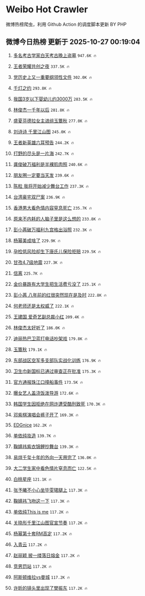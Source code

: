 # Weibo Hot Crawler 



微博热榜爬虫，利用 Github Action 的调度脚本更新 BY PHP 


## 微博今日热榜 更新于 2025-10-27 00:19:04 
1. [多名考古学家白天考古晚上盗墓](https://s.weibo.com/weibo?q=%23%E5%A4%9A%E5%90%8D%E8%80%83%E5%8F%A4%E5%AD%A6%E5%AE%B6%E7%99%BD%E5%A4%A9%E8%80%83%E5%8F%A4%E6%99%9A%E4%B8%8A%E7%9B%97%E5%A2%93%23&t=31&band_rank=1&Refer=top) `947.6K 🔥` 

1. [王者荣耀共创之夜](https://s.weibo.com/weibo?q=%E7%8E%8B%E8%80%85%E8%8D%A3%E8%80%80%E5%85%B1%E5%88%9B%E4%B9%8B%E5%A4%9C&t=31&band_rank=2&Refer=top) `337.5K 🔥` 

1. [党历史上又一重要纲领性文件](https://s.weibo.com/weibo?q=%23%E5%85%9A%E5%8E%86%E5%8F%B2%E4%B8%8A%E5%8F%88%E4%B8%80%E9%87%8D%E8%A6%81%E7%BA%B2%E9%A2%86%E6%80%A7%E6%96%87%E4%BB%B6%23&t=31&band_rank=3&Refer=top) `302.0K 🔥` 

1. [千灯之约](https://s.weibo.com/weibo?q=%E5%8D%83%E7%81%AF%E4%B9%8B%E7%BA%A6&t=31&band_rank=4&Refer=top) `293.8K 🔥` 

1. [我国3岁以下婴幼儿约3000万](https://s.weibo.com/weibo?q=%23%E6%88%91%E5%9B%BD3%E5%B2%81%E4%BB%A5%E4%B8%8B%E5%A9%B4%E5%B9%BC%E5%84%BF%E7%BA%A63000%E4%B8%87%23&t=31&band_rank=5&Refer=top) `283.5K 🔥` 

1. [林俊杰一千年以后](https://s.weibo.com/weibo?q=%E6%9E%97%E4%BF%8A%E6%9D%B0%E4%B8%80%E5%8D%83%E5%B9%B4%E4%BB%A5%E5%90%8E&t=31&band_rank=6&Refer=top) `281.8K 🔥` 

1. [盛夏芬德拉女主进组玉簟秋](https://s.weibo.com/weibo?q=%E7%9B%9B%E5%A4%8F%E8%8A%AC%E5%BE%B7%E6%8B%89%E5%A5%B3%E4%B8%BB%E8%BF%9B%E7%BB%84%E7%8E%89%E7%B0%9F%E7%A7%8B&t=31&band_rank=7&Refer=top) `277.0K 🔥` 

1. [刘诗诗 千里江山图](https://s.weibo.com/weibo?q=%E5%88%98%E8%AF%97%E8%AF%97%20%E5%8D%83%E9%87%8C%E6%B1%9F%E5%B1%B1%E5%9B%BE&t=31&band_rank=8&Refer=top) `245.0K 🔥` 

1. [王者新英雄六耳预告](https://s.weibo.com/weibo?q=%23%E7%8E%8B%E8%80%85%E6%96%B0%E8%8B%B1%E9%9B%84%E5%85%AD%E8%80%B3%E9%A2%84%E5%91%8A%23&t=31&band_rank=9&Refer=top) `244.2K 🔥` 

1. [打野的尽头是一片海](https://s.weibo.com/weibo?q=%E6%89%93%E9%87%8E%E7%9A%84%E5%B0%BD%E5%A4%B4%E6%98%AF%E4%B8%80%E7%89%87%E6%B5%B7&t=31&band_rank=10&Refer=top) `242.7K 🔥` 

1. [龚俊破万福利是半裸肌肉照](https://s.weibo.com/weibo?q=%E9%BE%9A%E4%BF%8A%E7%A0%B4%E4%B8%87%E7%A6%8F%E5%88%A9%E6%98%AF%E5%8D%8A%E8%A3%B8%E8%82%8C%E8%82%89%E7%85%A7&t=31&band_rank=11&Refer=top) `240.6K 🔥` 

1. [朋友圈一定要当天发](https://s.weibo.com/weibo?q=%E6%9C%8B%E5%8F%8B%E5%9C%88%E4%B8%80%E5%AE%9A%E8%A6%81%E5%BD%93%E5%A4%A9%E5%8F%91&t=31&band_rank=12&Refer=top) `239.6K 🔥` 

1. [陈粒 我将开始减少舞台工作](https://s.weibo.com/weibo?q=%E9%99%88%E7%B2%92%20%E6%88%91%E5%B0%86%E5%BC%80%E5%A7%8B%E5%87%8F%E5%B0%91%E8%88%9E%E5%8F%B0%E5%B7%A5%E4%BD%9C&t=31&band_rank=13&Refer=top) `237.3K 🔥` 

1. [台湾豪宅双尸案](https://s.weibo.com/weibo?q=%23%E5%8F%B0%E6%B9%BE%E8%B1%AA%E5%AE%85%E5%8F%8C%E5%B0%B8%E6%A1%88%23&t=31&band_rank=14&Refer=top) `236.9K 🔥` 

1. [香港男大看色情内容窒息死亡](https://s.weibo.com/weibo?q=%23%E9%A6%99%E6%B8%AF%E7%94%B7%E5%A4%A7%E7%9C%8B%E8%89%B2%E6%83%85%E5%86%85%E5%AE%B9%E7%AA%92%E6%81%AF%E6%AD%BB%E4%BA%A1%23&t=31&band_rank=15&Refer=top) `235.7K 🔥` 

1. [原来不内耗的人脑子里是这么想的](https://s.weibo.com/weibo?q=%E5%8E%9F%E6%9D%A5%E4%B8%8D%E5%86%85%E8%80%97%E7%9A%84%E4%BA%BA%E8%84%91%E5%AD%90%E9%87%8C%E6%98%AF%E8%BF%99%E4%B9%88%E6%83%B3%E7%9A%84&t=31&band_rank=16&Refer=top) `233.8K 🔥` 

1. [彭小苒破万福利九宫格出浴照](https://s.weibo.com/weibo?q=%23%E5%BD%AD%E5%B0%8F%E8%8B%92%E7%A0%B4%E4%B8%87%E7%A6%8F%E5%88%A9%E4%B9%9D%E5%AE%AB%E6%A0%BC%E5%87%BA%E6%B5%B4%E7%85%A7%23&t=31&band_rank=17&Refer=top) `232.3K 🔥` 

1. [杨幂美成啥了](https://s.weibo.com/weibo?q=%E6%9D%A8%E5%B9%82%E7%BE%8E%E6%88%90%E5%95%A5%E4%BA%86&t=31&band_rank=18&Refer=top) `229.9K 🔥` 

1. [孕检低风险却生下唐氏儿保险拒赔](https://s.weibo.com/weibo?q=%23%E5%AD%95%E6%A3%80%E4%BD%8E%E9%A3%8E%E9%99%A9%E5%8D%B4%E7%94%9F%E4%B8%8B%E5%94%90%E6%B0%8F%E5%84%BF%E4%BF%9D%E9%99%A9%E6%8B%92%E8%B5%94%23&t=31&band_rank=19&Refer=top) `229.5K 🔥` 

1. [甘孜4.7级地震](https://s.weibo.com/weibo?q=%23%E7%94%98%E5%AD%9C4.7%E7%BA%A7%E5%9C%B0%E9%9C%87%23&t=31&band_rank=20&Refer=top) `227.3K 🔥` 

1. [信离](https://s.weibo.com/weibo?q=%E4%BF%A1%E7%A6%BB&t=31&band_rank=21&Refer=top) `225.7K 🔥` 

1. [金价暴跌有大学生把生活费亏没了](https://s.weibo.com/weibo?q=%23%E9%87%91%E4%BB%B7%E6%9A%B4%E8%B7%8C%E6%9C%89%E5%A4%A7%E5%AD%A6%E7%94%9F%E6%8A%8A%E7%94%9F%E6%B4%BB%E8%B4%B9%E4%BA%8F%E6%B2%A1%E4%BA%86%23&t=31&band_rank=22&Refer=top) `225.1K 🔥` 

1. [彭小苒 八年前的红很突然现在是及时](https://s.weibo.com/weibo?q=%E5%BD%AD%E5%B0%8F%E8%8B%92%20%E5%85%AB%E5%B9%B4%E5%89%8D%E7%9A%84%E7%BA%A2%E5%BE%88%E7%AA%81%E7%84%B6%E7%8E%B0%E5%9C%A8%E6%98%AF%E5%8F%8A%E6%97%B6&t=31&band_rank=23&Refer=top) `222.8K 🔥` 

1. [何老师还是太权威了](https://s.weibo.com/weibo?q=%E4%BD%95%E8%80%81%E5%B8%88%E8%BF%98%E6%98%AF%E5%A4%AA%E6%9D%83%E5%A8%81%E4%BA%86&t=31&band_rank=24&Refer=top) `222.1K 🔥` 

1. [王建国 爱奇艺副总裁小红](https://s.weibo.com/weibo?q=%E7%8E%8B%E5%BB%BA%E5%9B%BD%20%E7%88%B1%E5%A5%87%E8%89%BA%E5%89%AF%E6%80%BB%E8%A3%81%E5%B0%8F%E7%BA%A2&t=31&band_rank=25&Refer=top) `209.4K 🔥` 

1. [林俊杰太好听了](https://s.weibo.com/weibo?q=%E6%9E%97%E4%BF%8A%E6%9D%B0%E5%A4%AA%E5%A5%BD%E5%90%AC%E4%BA%86&t=31&band_rank=26&Refer=top) `186.0K 🔥` 

1. [迪丽热巴卫蓝打电话吵架戏](https://s.weibo.com/weibo?q=%23%E8%BF%AA%E4%B8%BD%E7%83%AD%E5%B7%B4%E5%8D%AB%E8%93%9D%E6%89%93%E7%94%B5%E8%AF%9D%E5%90%B5%E6%9E%B6%E6%88%8F%23&t=31&band_rank=27&Refer=top) `179.8K 🔥` 

1. [玉簟秋](https://s.weibo.com/weibo?q=%E7%8E%89%E7%B0%9F%E7%A7%8B&t=31&band_rank=28&Refer=top) `179.1K 🔥` 

1. [东部战区空军多支部队实战化训练](https://s.weibo.com/weibo?q=%23%E4%B8%9C%E9%83%A8%E6%88%98%E5%8C%BA%E7%A9%BA%E5%86%9B%E5%A4%9A%E6%94%AF%E9%83%A8%E9%98%9F%E5%AE%9E%E6%88%98%E5%8C%96%E8%AE%AD%E7%BB%83%23&t=31&band_rank=29&Refer=top) `176.9K 🔥` 

1. [卫生巾新国标已通过审查正在批准](https://s.weibo.com/weibo?q=%23%E5%8D%AB%E7%94%9F%E5%B7%BE%E6%96%B0%E5%9B%BD%E6%A0%87%E5%B7%B2%E9%80%9A%E8%BF%87%E5%AE%A1%E6%9F%A5%E6%AD%A3%E5%9C%A8%E6%89%B9%E5%87%86%23&t=31&band_rank=30&Refer=top) `175.3K 🔥` 

1. [官方通报珠江口撞船事件](https://s.weibo.com/weibo?q=%23%E5%AE%98%E6%96%B9%E9%80%9A%E6%8A%A5%E7%8F%A0%E6%B1%9F%E5%8F%A3%E6%92%9E%E8%88%B9%E4%BA%8B%E4%BB%B6%23&t=31&band_rank=31&Refer=top) `173.5K 🔥` 

1. [曝女艺人盖浇饭泼导游](https://s.weibo.com/weibo?q=%E6%9B%9D%E5%A5%B3%E8%89%BA%E4%BA%BA%E7%9B%96%E6%B5%87%E9%A5%AD%E6%B3%BC%E5%AF%BC%E6%B8%B8&t=31&band_rank=32&Refer=top) `172.6K 🔥` 

1. [韩国学生因拒绝在网诈遭受酷刑致死](https://s.weibo.com/weibo?q=%E9%9F%A9%E5%9B%BD%E5%AD%A6%E7%94%9F%E5%9B%A0%E6%8B%92%E7%BB%9D%E5%9C%A8%E7%BD%91%E8%AF%88%E9%81%AD%E5%8F%97%E9%85%B7%E5%88%91%E8%87%B4%E6%AD%BB&t=31&band_rank=33&Refer=top) `170.3K 🔥` 

1. [邓紫棋演唱会裤子开了](https://s.weibo.com/weibo?q=%E9%82%93%E7%B4%AB%E6%A3%8B%E6%BC%94%E5%94%B1%E4%BC%9A%E8%A3%A4%E5%AD%90%E5%BC%80%E4%BA%86&t=31&band_rank=34&Refer=top) `169.3K 🔥` 

1. [EDGnice](https://s.weibo.com/weibo?q=EDGnice&t=31&band_rank=35&Refer=top) `162.2K 🔥` 

1. [单依纯妆造](https://s.weibo.com/weibo?q=%E5%8D%95%E4%BE%9D%E7%BA%AF%E5%A6%86%E9%80%A0&t=31&band_rank=36&Refer=top) `139.7K 🔥` 

1. [鞠婧祎紫衣锦鲤抄舞台](https://s.weibo.com/weibo?q=%E9%9E%A0%E5%A9%A7%E7%A5%8E%E7%B4%AB%E8%A1%A3%E9%94%A6%E9%B2%A4%E6%8A%84%E8%88%9E%E5%8F%B0&t=31&band_rank=37&Refer=top) `139.3K 🔥` 

1. [易烊千玺十年的外向一天用完了](https://s.weibo.com/weibo?q=%E6%98%93%E7%83%8A%E5%8D%83%E7%8E%BA%E5%8D%81%E5%B9%B4%E7%9A%84%E5%A4%96%E5%90%91%E4%B8%80%E5%A4%A9%E7%94%A8%E5%AE%8C%E4%BA%86&t=31&band_rank=38&Refer=top) `136.0K 🔥` 

1. [大二学生家中看色情片窒息而亡](https://s.weibo.com/weibo?q=%23%E5%A4%A7%E4%BA%8C%E5%AD%A6%E7%94%9F%E5%AE%B6%E4%B8%AD%E7%9C%8B%E8%89%B2%E6%83%85%E7%89%87%E7%AA%92%E6%81%AF%E8%80%8C%E4%BA%A1%23&t=31&band_rank=39&Refer=top) `122.5K 🔥` 

1. [白桃星座](https://s.weibo.com/weibo?q=%E7%99%BD%E6%A1%83%E6%98%9F%E5%BA%A7&t=31&band_rank=40&Refer=top) `121.1K 🔥` 

1. [张予曦不小心坐毕雯珺腿上](https://s.weibo.com/weibo?q=%E5%BC%A0%E4%BA%88%E6%9B%A6%E4%B8%8D%E5%B0%8F%E5%BF%83%E5%9D%90%E6%AF%95%E9%9B%AF%E7%8F%BA%E8%85%BF%E4%B8%8A&t=31&band_rank=41&Refer=top) `117.3K 🔥` 

1. [鞠婧祎飞吻这一下](https://s.weibo.com/weibo?q=%E9%9E%A0%E5%A9%A7%E7%A5%8E%E9%A3%9E%E5%90%BB%E8%BF%99%E4%B8%80%E4%B8%8B&t=31&band_rank=42&Refer=top) `117.3K 🔥` 

1. [单依纯This is me](https://s.weibo.com/weibo?q=%E5%8D%95%E4%BE%9D%E7%BA%AFThis%20is%20me&t=31&band_rank=43&Refer=top) `117.2K 🔥` 

1. [关晓彤千里江山图官宣节奏](https://s.weibo.com/weibo?q=%23%E5%85%B3%E6%99%93%E5%BD%A4%E5%8D%83%E9%87%8C%E6%B1%9F%E5%B1%B1%E5%9B%BE%E5%AE%98%E5%AE%A3%E8%8A%82%E5%A5%8F%23&t=31&band_rank=44&Refer=top) `117.2K 🔥` 

1. [杨幂第十套RM高定](https://s.weibo.com/weibo?q=%23%E6%9D%A8%E5%B9%82%E7%AC%AC%E5%8D%81%E5%A5%97RM%E9%AB%98%E5%AE%9A%23&t=31&band_rank=45&Refer=top) `117.2K 🔥` 

1. [入青云](https://s.weibo.com/weibo?q=%E5%85%A5%E9%9D%92%E4%BA%91&t=31&band_rank=46&Refer=top) `117.2K 🔥` 

1. [赵丽颖 披一缕落日熔金](https://s.weibo.com/weibo?q=%E8%B5%B5%E4%B8%BD%E9%A2%96%20%E6%8A%AB%E4%B8%80%E7%BC%95%E8%90%BD%E6%97%A5%E7%86%94%E9%87%91&t=31&band_rank=47&Refer=top) `117.2K 🔥` 

1. [竞男罚站](https://s.weibo.com/weibo?q=%E7%AB%9E%E7%94%B7%E7%BD%9A%E7%AB%99&t=31&band_rank=48&Refer=top) `117.2K 🔥` 

1. [阿斯顿维拉vs曼城](https://s.weibo.com/weibo?q=%E9%98%BF%E6%96%AF%E9%A1%BF%E7%BB%B4%E6%8B%89vs%E6%9B%BC%E5%9F%8E&t=31&band_rank=49&Refer=top) `117.2K 🔥` 

1. [许昕的镜头里出现了樊振东](https://s.weibo.com/weibo?q=%E8%AE%B8%E6%98%95%E7%9A%84%E9%95%9C%E5%A4%B4%E9%87%8C%E5%87%BA%E7%8E%B0%E4%BA%86%E6%A8%8A%E6%8C%AF%E4%B8%9C&t=31&band_rank=50&Refer=top) `117.2K 🔥` 

